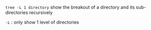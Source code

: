 `tree -L 1 directory` show the breakout of a directory and its sub-directories recursively

`-L` : only show 1 level of directories
